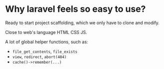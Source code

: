 # Why laravel feels so easy to use?

Ready to start project scaffolding,
which we only have to clone and modify.

Close to web's language HTML CSS JS.

A lot of global helper functions, such as:
- `file_get_contents`, `file_exists`
- `view`, `redirect`, `abort(404)`
- `cache()->remember(...)`
